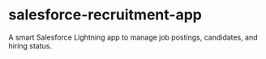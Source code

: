 # salesforce-recruitment-app
A smart Salesforce Lightning app to manage job postings, candidates, and hiring status.
